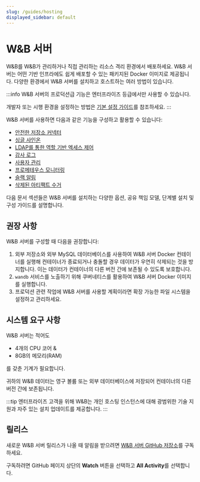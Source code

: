 ```yaml
---
slug: /guides/hosting
displayed_sidebar: default
---
```


# W&B 서버

W&B를 W&B가 관리하거나 직접 관리하는 리소스 격리 환경에서 배포하세요. W&B 서버는 어떤 기반 인프라에도 쉽게 배포할 수 있는 패키지된 Docker 이미지로 제공됩니다. 다양한 환경에서 W&B 서버를 설치하고 호스트하는 여러 방법이 있습니다.

:::info
W&B 서버의 프로덕션급 기능은 엔터프라이즈 등급에서만 사용할 수 있습니다.

개발자 또는 시행 환경을 설정하는 방법은 [기본 설정 가이드](./how-to-guides/basic-setup.md)를 참조하세요.
:::

W&B 서버를 사용하면 다음과 같은 기능을 구성하고 활용할 수 있습니다:

- [안전한 저장소 커넥터](./secure-storage-connector.md)
- [싱글 사인온](./sso.md)
- [LDAP를 통한 역할 기반 엑세스 제어](./ldap.md)
- [감사 로그](./audit-logging.md)
- [사용자 관리](./manage-users.md)
- [프로메테우스 모니터링](./prometheus-logging.md)
- [슬랙 알림](./slack-alerts.md)
- [삭제된 아티팩트 수거](../artifacts/delete-artifacts.md#how-to-enable-garbage-collection-based-on-how-you-host-wb)

다음 문서 섹션들은 W&B 서버를 설치하는 다양한 옵션, 공유 책임 모델, 단계별 설치 및 구성 가이드를 설명합니다.

## 권장 사항

W&B 서버를 구성할 때 다음을 권장합니다:

1. 외부 저장소와 외부 MySQL 데이터베이스를 사용하여 W&B 서버 Docker 컨테이너를 실행해 컨테이너가 종료되거나 충돌할 경우 데이터가 우연히 삭제되는 것을 방지합니다. 이는 데이터가 컨테이너의 다른 버전 간에 보존될 수 있도록 보호합니다.
2. `wandb` 서비스를 노출하기 위해 쿠버네티스를 활용하여 W&B 서버 Docker 이미지를 실행합니다.
3. 프로덕션 관련 작업에 W&B 서버를 사용할 계획이라면 확장 가능한 파일 시스템을 설정하고 관리하세요.

## 시스템 요구 사항

W&B 서버는 적어도

- 4개의 CPU 코어 &
- 8GB의 메모리(RAM)

를 갖춘 기계가 필요합니다.

귀하의 W&B 데이터는 영구 볼륨 또는 외부 데이터베이스에 저장되어 컨테이너의 다른 버전 간에 보존됩니다.

:::tip
엔터프라이즈 고객을 위해 W&B는 개인 호스팅 인스턴스에 대해 광범위한 기술 지원과 자주 있는 설치 업데이트를 제공합니다.
:::

## 릴리스

새로운 W&B 서버 릴리스가 나올 때 알림을 받으려면 [W&B 서버 GitHub 저장소](https://github.com/wandb/server/releases)를 구독하세요.

구독하려면 GitHub 페이지 상단의 **Watch** 버튼을 선택하고 **All Activity**를 선택합니다.